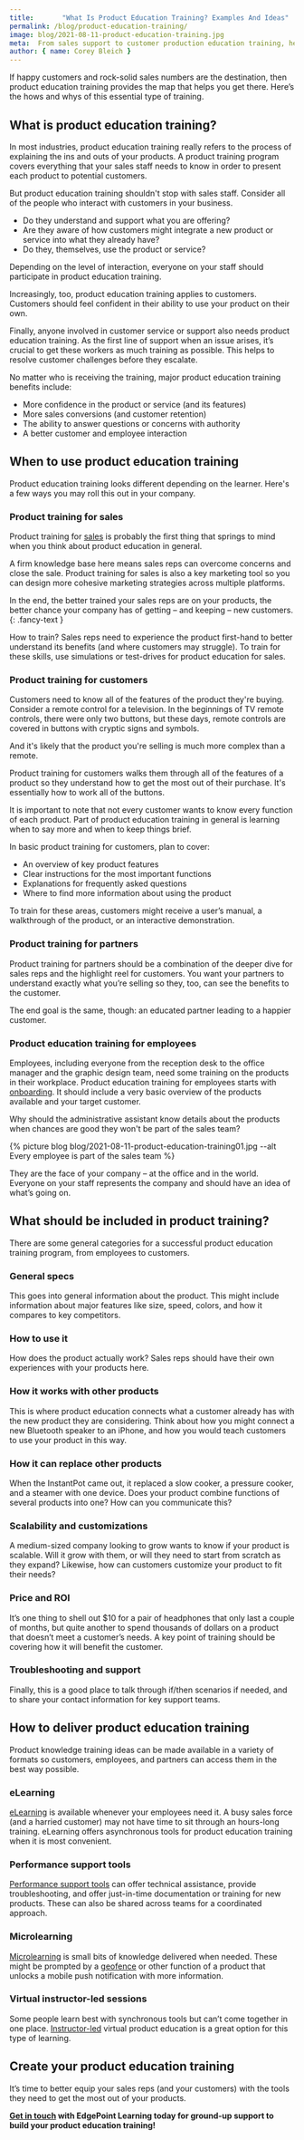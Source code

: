 ```yaml
---
title:       "What Is Product Education Training? Examples And Ideas"
permalink: /blog/product-education-training/
image: blog/2021-08-11-product-education-training.jpg
meta:  From sales support to customer production education training, here is how to roll out this type of training program (along with examples)! 
author: { name: Corey Bleich }
---
```


If happy customers and rock-solid sales numbers are the destination, then product education training provides the map that helps you get there. Here’s the hows and whys of this essential type of training.

## What is product education training?

In most industries, product education training really refers to the process of explaining the ins and outs of your products. A product training program covers everything that your sales staff needs to know in order to present each product to potential customers.

But product education training shouldn't stop with sales staff. Consider all of the people who interact with customers in your business.

* Do they understand and support what you are offering?
* Are they aware of how customers might integrate a new product or service into what they already have?
* Do they, themselves, use the product or service?

Depending on the level of interaction, everyone on your staff should participate in product education training.

Increasingly, too, product education training applies to customers. Customers should feel confident in their ability to use your product on their own.

Finally, anyone involved in customer service or support also needs product education training. As the first line of support when an issue arises, it’s crucial to get these workers as much training as possible. This helps to resolve customer challenges before they escalate.

No matter who is receiving the training, major product education training benefits include:

* More confidence in the product or service (and its features)
* More sales conversions (and customer retention)
* The ability to answer questions or concerns with authority
* A better customer and employee interaction

## When to use product education training

Product education training looks different depending on the learner. Here's a few ways you may roll this out in your company.

### Product training for sales

Product training for [sales](/blog/corporate-sales-training/) is probably the first thing that springs to mind when you think about product education in general.

A firm knowledge base here means sales reps can overcome concerns and close the sale. Product training for sales is also a key marketing tool so you can design more cohesive marketing strategies across multiple platforms.

In the end, the better trained your sales reps are on your products, the better chance your company has of getting – and keeping – new customers.
{: .fancy-text }

How to train? Sales reps need to experience the product first-hand to better understand its benefits (and where customers may struggle). To train for these skills, use simulations or test-drives for product education for sales.

### Product training for customers

Customers need to know all of the features of the product they're buying. Consider a remote control for a television. In the beginnings of TV remote controls, there were only two buttons, but these days, remote controls are covered in buttons with cryptic signs and symbols.

And it's likely that the product you're selling is much more complex than a remote.

Product training for customers walks them through all of the features of a product so they understand how to get the most out of their purchase. It's essentially how to work all of the buttons.

It is important to note that not every customer wants to know every function of each product. Part of product education training in general is learning when to say more and when to keep things brief.

In basic product training for customers, plan to cover:

* An overview of key product features
* Clear instructions for the most important functions
* Explanations for frequently asked questions
* Where to find more information about using the product

To train for these areas, customers might receive a user’s manual, a walkthrough of the product, or an interactive demonstration.

### Product training for partners

Product training for partners should be a combination of the deeper dive for sales reps and the highlight reel for customers. You want your partners to understand exactly what you’re selling so they, too, can see the benefits to the customer.

The end goal is the same, though: an educated partner leading to a happier customer.

### Product education training for employees

Employees, including everyone from the reception desk to the office manager and the graphic design team, need some training on the products in their workplace. Product education training for employees starts with [onboarding](/blog/better-new-hire-onboarding/). It should include a very basic overview of the products available and your target customer.

Why should the administrative assistant know details about the products when chances are good they won't be part of the sales team?



{% picture blog blog/2021-08-11-product-education-training01.jpg --alt Every employee is part of the sales team %}



They are the face of your company – at the office and in the world. Everyone on your staff represents the company and should have an idea of what’s going on.

## What should be included in product training?

There are some general categories for a successful product education training program, from employees to customers.

### General specs

This goes into general information about the product. This might include information about major features like size, speed, colors, and how it compares to key competitors.

### How to use it

How does the product actually work? Sales reps should have their own experiences with your products here.

### How it works with other products

This is where product education connects what a customer already has with the new product they are considering. Think about how you might connect a new Bluetooth speaker to an iPhone, and how you would teach customers to use your product in this way.

### How it can replace other products

When the InstantPot came out, it replaced a slow cooker, a pressure cooker, and a steamer with one device. Does your product combine functions of several products into one? How can you communicate this?

### Scalability and customizations

A medium-sized company looking to grow wants to know if your product is scalable. Will it grow with them, or will they need to start from scratch as they expand? Likewise, how can customers customize your product to fit their needs?

### Price and ROI

It’s one thing to shell out $10 for a pair of headphones that only last a couple of months, but quite another to spend thousands of dollars on a product that doesn’t meet a customer’s needs. A key point of training should be covering how it will benefit the customer.

### Troubleshooting and support

Finally, this is a good place to talk through if/then scenarios if needed, and to share your contact information for key support teams.

## How to deliver product education training

Product knowledge training ideas can be made available in a variety of formats so customers, employees, and partners can access them in the best way possible.

### eLearning

[eLearning](/custom-employee-training/) is available whenever your employees need it. A busy sales force (and a harried customer) may not have time to sit through an hours-long training. eLearning offers asynchronous tools for product education training when it is most convenient.

### Performance support tools

[Performance support tools](/performance-support/) can offer technical assistance, provide troubleshooting, and offer just-in-time documentation or training for new products. These can also be shared across teams for a coordinated approach.

### Microlearning

[Microlearning](/microlearning/) is small bits of knowledge delivered when needed. These might be prompted by a [geofence](/blog/geofencing/) or other function of a product that unlocks a mobile push notification with more information.

### Virtual instructor-led sessions

Some people learn best with synchronous tools but can’t come together in one place. [Instructor-led](/virtual-instructor-led-training/) virtual product education is a great option for this type of learning.

## Create your product education training 

It’s time to better equip your sales reps (and your customers) with the tools they need to get the most out of your products. 

**[Get in touch](/contact/) with EdgePoint Learning today for ground-up support to build your product education training!**
